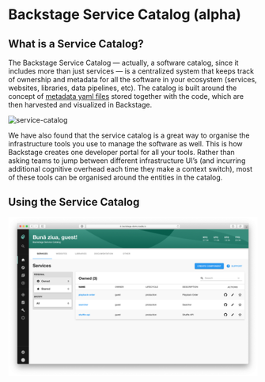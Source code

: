 # Backstage Service Catalog (alpha)

## What is a Service Catalog?

The Backstage Service Catalog — actually, a software catalog, since it includes
more than just services — is a centralized system that keeps track of ownership
and metadata for all the software in your ecosystem (services, websites,
libraries, data pipelines, etc). The catalog is built around the concept of
[metadata yaml files](../../architecture-decisions/adr002-default-catalog-file-format.md#format)
stored together with the code, which are then harvested and visualized in
Backstage.

![service-catalog](https://backstage.io/blog/assets/6/header.png)

We have also found that the service catalog is a great way to organise the
infrastructure tools you use to manage the software as well. This is how
Backstage creates one developer portal for all your tools. Rather than asking
teams to jump between different infrastructure UI’s (and incurring additional
cognitive overhead each time they make a context switch), most of these tools
can be organised around the entities in the catalog.

## Using the Service Catalog

![](service-catalog-home.png)
